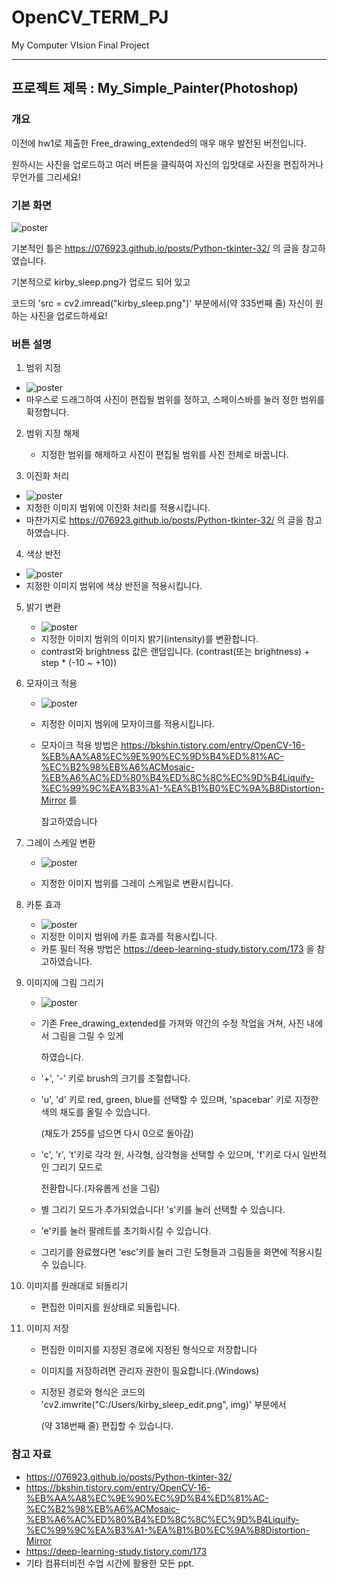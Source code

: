 # OpenCV_TERM_PJ

My Computer VIsion Final Project

****



## 프로젝트 제목 : My_Simple_Painter(Photoshop)



### 개요

이전에 hw1로 제출한 Free_drawing_extended의 매우 매우 발전된 버전입니다. 

원하시는 사진을 업로드하고 여러 버튼을 클릭하여 자신의 입맛대로 사진을 편집하거나 무언가를 그리세요!



### 기본 화면

![poster](./basic.png)

기본적인 틀은 https://076923.github.io/posts/Python-tkinter-32/ 의 글을 참고하였습니다.

기본적으로 kirby_sleep.png가 업로드 되어 있고 

코드의  'src = cv2.imread("kirby_sleep.png")' 부분에서(약 335번째 줄) 자신이 원하는 사진을 업로드하세요!



### 버튼 설명

1.  범위 지정
   - ![poster](./drag.png)
   - 마우스로 드래그하여 사진이 편집될 범위를 정하고, 스페이스바를 눌러 정한 범위를 확정합니다.
   
2. 범위 지정 해제

   - 지정한 범위를 해제하고 사진이 편집될 범위를 사진 전체로 바꿉니다.

3.  이진화 처리

   - ![poster](./binary.png)
   - 지정한 이미지 범위에 이진화 처리를 적용시킵니다.
   - 마찬가지로 https://076923.github.io/posts/Python-tkinter-32/ 의 글을 참고하였습니다.
   
4.  색상 반전
   - ![poster](./convert.png)
   - 지정한 이미지 범위에 색상 반전을 적용시킵니다.
   
5. 밝기 변환

   - ![poster](./intensity.png)
   - 지정한 이미지 범위의 이미지 밝기(intensity)를 변환합니다.
   -  contrast와 brightness 값은 랜덤입니다. (contrast(또는 brightness) + step * (-10 ~ +10))

6. 모자이크 적용

   - ![poster](./mosaic.png)

   - 지정한 이미지 범위에 모자이크를 적용시킵니다.

   - 모자이크 적용 방법은 https://bkshin.tistory.com/entry/OpenCV-16-%EB%AA%A8%EC%9E%90%EC%9D%B4%ED%81%AC-%EC%B2%98%EB%A6%ACMosaic-%EB%A6%AC%ED%80%B4%ED%8C%8C%EC%9D%B4Liquify-%EC%99%9C%EA%B3%A1-%EA%B1%B0%EC%9A%B8Distortion-Mirror 를 

     참고하였습니다

7. 그레이 스케일 변환

   - ![poster](./gray.png)

   - 지정한 이미지 범위를 그레이 스케일로 변환시킵니다.

8. 카툰 효과

   - ![poster](./cartoon.png)
   - 지정한 이미지 범위에 카툰 효과를 적용시킵니다.
   - 카툰 필터 적용 방법은 https://deep-learning-study.tistory.com/173 을 참고하였습니다.

9. 이미지에 그림 그리기

   - ![poster](./fd.png)

   - 기존 Free_drawing_extended를 가져와 약간의 수정 작업을 거쳐, 사진 내에서 그림을 그릴 수 있게 

     하였습니다.

   - '+', '-' 키로 brush의 크기를 조절합니다.

   - 'u', 'd' 키로 red, green, blue를 선택할 수 있으며, 'spacebar' 키로 지정한 색의 채도를 올릴 수 있습니다.

     (채도가 255를 넘으면 다시 0으로 돌아감)

   - 'c', 'r', 't'키로 각각 원, 사각형, 삼각형을 선택할 수 있으며, 'f'키로 다시 일반적인 그리기 모드로 

     전환합니다.(자유롭게 선을 그림)

   - 별 그리기 모드가 추가되었습니다!  's'키를 눌러 선택할 수 있습니다.

   - 'e'키를 눌러 팔레트를 초기화시킬 수 있습니다.

   - 그리기를 완료했다면 'esc'키를 눌러 그린 도형들과 그림들을 화면에 적용시킬 수 있습니다.

10. 이미지를 원래대로 되돌리기

    - 편집한 이미지를 원상태로 되돌립니다.

11. 이미지 저장

    - 편집한 이미지를 지정된 경로에 지정된 형식으로 저장합니다
    
    - 이미지를 저장하려면 관리자 권한이 필요합니다.(Windows)

    - 지정된 경로와 형식은 코드의 'cv2.imwrite("C:/Users/kirby_sleep_edit.png", img)' 부분에서

      (약 318번째 줄) 편집할 수 있습니다.

      

### 참고 자료

-   https://076923.github.io/posts/Python-tkinter-32/
-  https://bkshin.tistory.com/entry/OpenCV-16-%EB%AA%A8%EC%9E%90%EC%9D%B4%ED%81%AC-%EC%B2%98%EB%A6%ACMosaic-%EB%A6%AC%ED%80%B4%ED%8C%8C%EC%9D%B4Liquify-%EC%99%9C%EA%B3%A1-%EA%B1%B0%EC%9A%B8Distortion-Mirror
- https://deep-learning-study.tistory.com/173
- 기타 컴퓨터비전 수업 시간에 활용한 모든 ppt.

### 

